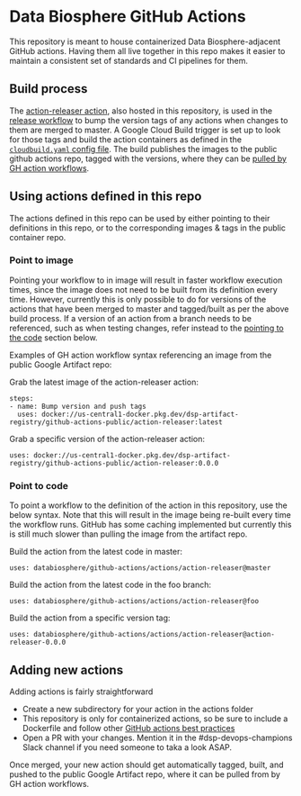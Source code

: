 # Data Biosphere GitHub Actions
This repository is meant to house containerized Data Biosphere-adjacent GitHub actions. Having them all live together in this repo makes it easier to maintain a consistent set of standards and CI pipelines for them.

## Build process
The [action-releaser action](https://github.com/DataBiosphere/github-actions/tree/master/actions/action-releaser), also hosted in this repository, is used in the [release workflow](https://github.com/DataBiosphere/github-actions/blob/master/.github/workflows/release.yml) to bump the version tags of any actions when changes to them are merged to master.
A Google Cloud Build trigger is set up to look for those tags and build the action containers as defined in the [`cloudbuild.yaml` config file](https://github.com/DataBiosphere/github-actions/blob/master/cloudbuild.yaml).
The build publishes the images to the public github actions repo, tagged with the versions, where they can be [pulled by GH action workflows](#point-to-image).

## Using actions defined in this repo
The actions defined in this repo can be used by either pointing to their definitions in this repo, or to the corresponding images & tags in the public container repo.

### Point to image
Pointing your workflow to in image will result in faster workflow execution times, since the image does not need to be built from its definition every time. However, currently this is only possible to do for versions of the actions that have been merged to master and tagged/built as per the above build process. If a version of an action from a branch needs to be referenced, such as when testing changes, refer instead to the [pointing to the code](#point-to-code) section below.

Examples of GH action workflow syntax referencing an image from the public Google Artifact repo:

Grab the latest image of the action-releaser action:
```
steps:
- name: Bump version and push tags
  uses: docker://us-central1-docker.pkg.dev/dsp-artifact-registry/github-actions-public/action-releaser:latest
```

Grab a specific version of the action-releaser action:
```
uses: docker://us-central1-docker.pkg.dev/dsp-artifact-registry/github-actions-public/action-releaser:0.0.0
```

### Point to code
To point a workflow to the definition of the action in this repository, use the below syntax. Note that this will result in the image being re-built every time the workflow runs. GitHub has some caching implemented but currently this is still much slower than pulling the image from the artifact repo.

Build the action from the latest code in master:
```
uses: databiosphere/github-actions/actions/action-releaser@master
```

Build the action from the latest code in the foo branch:
```
uses: databiosphere/github-actions/actions/action-releaser@foo
```

Build the action from a specific version tag:
```
uses: databiosphere/github-actions/actions/action-releaser@action-releaser-0.0.0
```

## Adding new actions
Adding actions is fairly straightforward
- Create a new subdirectory for your action in the actions folder
- This repository is only for containerized actions, so be sure to include a Dockerfile and follow other [GitHub actions best practices](https://docs.dsp-devops.broadinstitute.org/best-practices-guides/github-actions)
- Open a PR with your changes. Mention it in the #dsp-devops-champions Slack channel if you need someone to taka a look ASAP.

Once merged, your new action should get automatically tagged, built, and pushed to the public Google Artifact repo, where it can be pulled from by GH action workflows.
